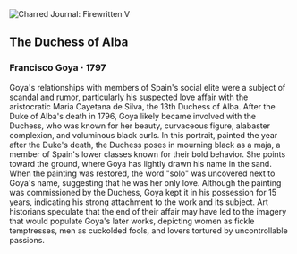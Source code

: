 <div class="artwork-of-the-day">
  <div class="container">
    <div class="img-wrapper">
      <img
        src="https://uploads1.wikiart.org/images/francisco-goya/the-duchess-of-alba-1797.jpg!Large.jpg"
        alt="Charred Journal: Firewritten V" />
    </div>
    <div class="artwork-detail">
      <div class="artwork-origin"> 
        <h2 class="artwork-name">The Duchess of Alba</h2>
        <h3 class="artist">
          Francisco Goya
                    ·  1797
        </h3>
      </div>
      <p class="description">
        <span class="artwork-description-text ng-binding" ng-bind-html="viewModel.ArtworkOfTheDay.Description | unsafe">Goya's relationships with members of Spain's social elite were a subject of scandal and rumor, particularly his suspected love affair with the aristocratic Maria Cayetana de Silva, the 13th Duchess of Alba. After the Duke of Alba's death in 1796, Goya likely became involved with the Duchess, who was known for her beauty, curvaceous figure, alabaster complexion, and voluminous black curls. In this portrait, painted the year after the Duke's death, the Duchess poses in mourning black as a maja, a member of Spain's lower classes known for their bold behavior. She points toward the ground, where Goya has lightly drawn his name in the sand. When the painting was restored, the word "solo" was uncovered next to Goya's name, suggesting that he was her only love. Although the painting was commissioned by the Duchess, Goya kept it in his possession for 15 years, indicating his strong attachment to the work and its subject. Art historians speculate that the end of their affair may have led to the imagery that would populate Goya's later works, depicting women as fickle temptresses, men as cuckolded fools, and lovers tortured by uncontrollable passions.</span>
                        <div class="text-shadow-container" ng-show="showShadow" style=""></div>
      </p>
    </div>
  </div>

</div>

